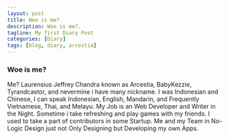 ```yaml
---
layout: post
title: Woe is me?
description: Woe is me?.
tagline: My first Diary Post
categories: [Diary]
tags: [blog, diary, arcestia]
---
```

### Woe is me?

Me? Laurensius Jeffrey Chandra known as Arcestia, BabyKezzie, Tyrandcastor, and nevermine i have many nickname.
I was Indonesian and Chinese, I can speak Indonesian, English, Mandarin, and Frequently Vietnamese, Thai, and Melayu.
My Job is an Web Developer and Writer in the Night. Sometime i take refreshing and play games with my friends.
I used to take a part of contributors in some Startup.
Me and my Team in No-Logic Design just not Only Designing but Developing my own Apps.
